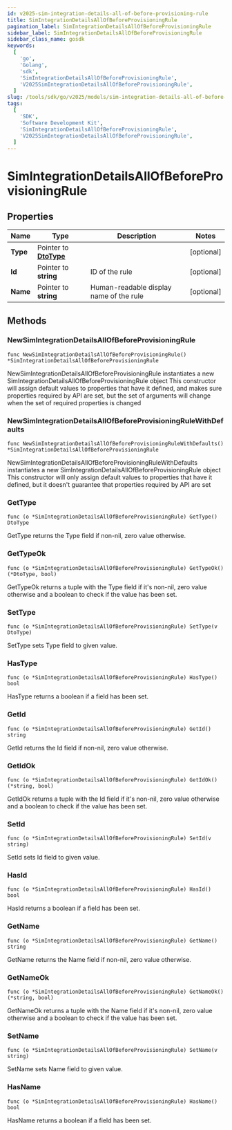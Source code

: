 ```yaml
---
id: v2025-sim-integration-details-all-of-before-provisioning-rule
title: SimIntegrationDetailsAllOfBeforeProvisioningRule
pagination_label: SimIntegrationDetailsAllOfBeforeProvisioningRule
sidebar_label: SimIntegrationDetailsAllOfBeforeProvisioningRule
sidebar_class_name: gosdk
keywords:
  [
    'go',
    'Golang',
    'sdk',
    'SimIntegrationDetailsAllOfBeforeProvisioningRule',
    'V2025SimIntegrationDetailsAllOfBeforeProvisioningRule',
  ]
slug: /tools/sdk/go/v2025/models/sim-integration-details-all-of-before-provisioning-rule
tags:
  [
    'SDK',
    'Software Development Kit',
    'SimIntegrationDetailsAllOfBeforeProvisioningRule',
    'V2025SimIntegrationDetailsAllOfBeforeProvisioningRule',
  ]
---
```


# SimIntegrationDetailsAllOfBeforeProvisioningRule

## Properties

| Name | Type | Description | Notes |
| --- | --- | --- | --- |
| **Type** | Pointer to [**DtoType**](dto-type) |  | [optional] |
| **Id** | Pointer to **string** | ID of the rule | [optional] |
| **Name** | Pointer to **string** | Human-readable display name of the rule | [optional] |

## Methods

### NewSimIntegrationDetailsAllOfBeforeProvisioningRule

`func NewSimIntegrationDetailsAllOfBeforeProvisioningRule() *SimIntegrationDetailsAllOfBeforeProvisioningRule`

NewSimIntegrationDetailsAllOfBeforeProvisioningRule instantiates a new SimIntegrationDetailsAllOfBeforeProvisioningRule object This constructor will assign default values to properties that have it defined, and makes sure properties required by API are set, but the set of arguments will change when the set of required properties is changed

### NewSimIntegrationDetailsAllOfBeforeProvisioningRuleWithDefaults

`func NewSimIntegrationDetailsAllOfBeforeProvisioningRuleWithDefaults() *SimIntegrationDetailsAllOfBeforeProvisioningRule`

NewSimIntegrationDetailsAllOfBeforeProvisioningRuleWithDefaults instantiates a new SimIntegrationDetailsAllOfBeforeProvisioningRule object This constructor will only assign default values to properties that have it defined, but it doesn't guarantee that properties required by API are set

### GetType

`func (o *SimIntegrationDetailsAllOfBeforeProvisioningRule) GetType() DtoType`

GetType returns the Type field if non-nil, zero value otherwise.

### GetTypeOk

`func (o *SimIntegrationDetailsAllOfBeforeProvisioningRule) GetTypeOk() (*DtoType, bool)`

GetTypeOk returns a tuple with the Type field if it's non-nil, zero value otherwise and a boolean to check if the value has been set.

### SetType

`func (o *SimIntegrationDetailsAllOfBeforeProvisioningRule) SetType(v DtoType)`

SetType sets Type field to given value.

### HasType

`func (o *SimIntegrationDetailsAllOfBeforeProvisioningRule) HasType() bool`

HasType returns a boolean if a field has been set.

### GetId

`func (o *SimIntegrationDetailsAllOfBeforeProvisioningRule) GetId() string`

GetId returns the Id field if non-nil, zero value otherwise.

### GetIdOk

`func (o *SimIntegrationDetailsAllOfBeforeProvisioningRule) GetIdOk() (*string, bool)`

GetIdOk returns a tuple with the Id field if it's non-nil, zero value otherwise and a boolean to check if the value has been set.

### SetId

`func (o *SimIntegrationDetailsAllOfBeforeProvisioningRule) SetId(v string)`

SetId sets Id field to given value.

### HasId

`func (o *SimIntegrationDetailsAllOfBeforeProvisioningRule) HasId() bool`

HasId returns a boolean if a field has been set.

### GetName

`func (o *SimIntegrationDetailsAllOfBeforeProvisioningRule) GetName() string`

GetName returns the Name field if non-nil, zero value otherwise.

### GetNameOk

`func (o *SimIntegrationDetailsAllOfBeforeProvisioningRule) GetNameOk() (*string, bool)`

GetNameOk returns a tuple with the Name field if it's non-nil, zero value otherwise and a boolean to check if the value has been set.

### SetName

`func (o *SimIntegrationDetailsAllOfBeforeProvisioningRule) SetName(v string)`

SetName sets Name field to given value.

### HasName

`func (o *SimIntegrationDetailsAllOfBeforeProvisioningRule) HasName() bool`

HasName returns a boolean if a field has been set.
